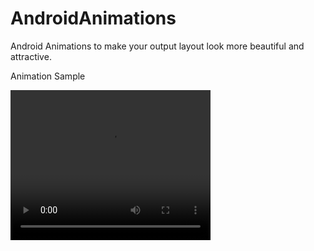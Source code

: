 # AndroidAnimations
 Android Animations to make your output layout look more beautiful and attractive. 

Animation Sample

<video width="320" height="240" controls>
  <source src="sample.mp4" type="video/mp4">
  Your browser does not support the video tag.
</video>
